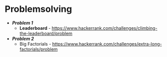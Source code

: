 # Problemsolving
- ***Problem 1***
    - **Leaderboard** - https://www.hackerrank.com/challenges/climbing-the-leaderboard/problem
- ***Problem 2***
    - Big Factorials - https://www.hackerrank.com/challenges/extra-long-factorials/problem



